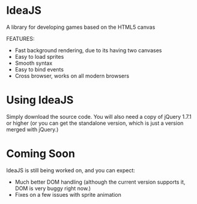 IdeaJS
======

A library for developing games based on the HTML5 canvas

FEATURES:
  - Fast background rendering, due to its having two canvases
  - Easy to load sprites
  - Smooth syntax
  - Easy to bind events
  - Cross browser, works on all modern browsers

Using IdeaJS
============

Simply download the source code. You will also need a copy of jQuery 1.7.1 or higher (or you can get the standalone version, which is just a version merged with jQuery.)

Coming Soon
===========

IdeaJS is still being worked on, and you can expect:
  - Much better DOM handling (although the current version supports it, DOM is very buggy right now.)
  - Fixes on a few issues with sprite animation
